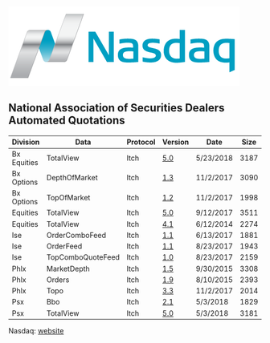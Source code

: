[![Nasdaq](https://github.com/Open-Markets-Initiative/Directory/blob/master/Logos/Nasdaq.png)](https://www.nasdaq.com)


## National Association of Securities Dealers Automated Quotations

|Division | Data | Protocol | Version | Date | Size | Testing | Specification|
|--- | --- | --- | --- | --- | --- | --- | ---|
|Bx Equities | TotalView | Itch | [5.0][Nasdaq.Bx.Equities.TotalView.Itch.v5.0 Version] | 5/23/2018 | 3187 | Untested | [url](http://www.nasdaqtrader.com/Trader.aspx?id=dpspecs "Specification url") - [pdf](https://github.com/Open-Markets-Initiative/Directory/blob/master/Specifications/Nasdaq/Nasdaq.Bx.Equities.TotalView.Itch.v5.0.pdf "Specification pdf manual")|
|Bx Options | DepthOfMarket | Itch | [1.3][Nasdaq.Bx.Options.DepthOfMarket.Itch.v1.3 Version] | 11/2/2017 | 3090 | Untested | [url](http://www.nasdaqtrader.com/Trader.aspx?id=dpspecs "Specification url") - [pdf](https://github.com/Open-Markets-Initiative/Directory/blob/master/Specifications/Nasdaq/Nasdaq.Bx.Options.DepthOfMarket.Itch.v1.3.pdf "Specification pdf manual")|
|Bx Options | TopOfMarket | Itch | [1.2][Nasdaq.Bx.Options.TopOfMarket.Itch.v1.2 Version] | 11/2/2017 | 1998 | Untested | [url](http://www.nasdaqtrader.com/Trader.aspx?id=dpspecs "Specification url") - [pdf](https://github.com/Open-Markets-Initiative/Directory/blob/master/Specifications/Nasdaq/Nasdaq.Bx.Options.TopOfMarket.Itch.v1.2.pdf "Specification pdf manual")|
|Equities | TotalView | Itch | [5.0][Nasdaq.Equities.TotalView.Itch.v5.0 Version] | 9/12/2017 | 3511 | Untested | [url](http://www.nasdaqtrader.com/Trader.aspx?id=dpspecs "Specification url") - [pdf](https://github.com/Open-Markets-Initiative/Directory/blob/master/Specifications/Nasdaq/Nasdaq.Equities.TotalView.Itch.v5.0.pdf "Specification pdf manual")|
|Equities | TotalView | Itch | [4.1][Nasdaq.Equities.TotalView.Itch.v4.1 Version] | 6/12/2014 | 2274 | Untested | [url](http://www.nasdaqtrader.com/Trader.aspx?id=dpspecs "Specification url") - [pdf](https://github.com/Open-Markets-Initiative/Directory/blob/master/Specifications/Nasdaq/Nasdaq.Equities.TotalView.Itch.v4.1.pdf "Specification pdf manual")|
|Ise | OrderComboFeed | Itch | [1.1][Nasdaq.Ise.OrderComboFeed.Itch.v1.1 Version] | 6/13/2017 | 1881 | Verified | [url](https://business.nasdaq.com/trade/US-Options/Technical-Specifications.html "Specification url") - [pdf](https://github.com/Open-Markets-Initiative/Directory/blob/master/Specifications/Nasdaq/Nasdaq.Ise.OrderComboFeed.Itch.v1.1.pdf "Specification pdf manual")|
|Ise | OrderFeed | Itch | [1.1][Nasdaq.Ise.OrderFeed.Itch.v1.1 Version] | 8/23/2017 | 1943 | Untested | [url](https://business.nasdaq.com/trade/US-Options/Technical-Specifications.html "Specification url") - [pdf](https://github.com/Open-Markets-Initiative/Directory/blob/master/Specifications/Nasdaq/Nasdaq.Ise.OrderFeed.Itch.v1.1.pdf "Specification pdf manual")|
|Ise | TopComboQuoteFeed | Itch | [1.0][Nasdaq.Ise.TopComboQuoteFeed.Itch.v1.0 Version] | 8/23/2017 | 2159 | Verified | [url](https://business.nasdaq.com/trade/US-Options/Technical-Specifications.html "Specification url") - [pdf](https://github.com/Open-Markets-Initiative/Directory/blob/master/Specifications/Nasdaq/Nasdaq.Ise.TopComboQuoteFeed.Itch.v1.0.pdf "Specification pdf manual")|
|Phlx | MarketDepth | Itch | [1.5][Nasdaq.Phlx.MarketDepth.Itch.v1.5 Version] | 9/30/2015 | 3308 | Untested | [url](http://www.phlx.com/Trader.aspx?id=DPSpecs#options_x "Specification url") - [pdf](https://github.com/Open-Markets-Initiative/Directory/blob/master/Specifications/Nasdaq/Nasdaq.Phlx.MarketDepth.Itch.v1.5.pdf "Specification pdf manual")|
|Phlx | Orders | Itch | [1.9][Nasdaq.Phlx.Orders.Itch.v1.9 Version] | 8/10/2015 | 2393 | Untested | [url](http://www.phlx.com/Trader.aspx?id=DPSpecs#options_x "Specification url") - [pdf](https://github.com/Open-Markets-Initiative/Directory/blob/master/Specifications/Nasdaq/Nasdaq.Phlx.Orders.Itch.v1.9.pdf "Specification pdf manual")|
|Phlx | Topo | Itch | [3.3][Nasdaq.Phlx.Topo.Itch.v3.3 Version] | 11/2/2017 | 2014 | Untested | [url](http://www.phlx.com/Trader.aspx?id=DPSpecs_USDerivatives#topo "Specification url") - [pdf](https://github.com/Open-Markets-Initiative/Directory/blob/master/Specifications/Nasdaq/Nasdaq.Phlx.Topo.Itch.v3.3.pdf "Specification pdf manual")|
|Psx | Bbo | Itch | [2.1][Nasdaq.Psx.Bbo.Itch.v2.1 Version] | 5/3/2018 | 1829 | Untested | [url](http://nasdaqtrader.com/content/technicalsupport/specifications/dataproducts/PSXbboSpecification2.1.pdf "Specification url") - [pdf](https://github.com/Open-Markets-Initiative/Directory/blob/master/Specifications/Nasdaq/Nasdaq.Psx.Bbo.Itch.v2.1.pdf "Specification pdf manual")|
|Psx | TotalView | Itch | [5.0][Nasdaq.Psx.TotalView.Itch.v5.0 Version] | 5/3/2018 | 3181 | Untested | [url](http://www.nasdaqtrader.com/content/technicalsupport/specifications/dataproducts/PSXTVITCHSpecification.pdf "Specification url") - [pdf](https://github.com/Open-Markets-Initiative/Directory/blob/master/Specifications/Nasdaq/Nasdaq.Psx.TotalView.Itch.v5.0.pdf "Specification pdf manual")|


Nasdaq: [website](https://www.nasdaq.com "Go to National Association of Securities Dealers Automated Quotations")


[Nasdaq.Bx.Equities.TotalView.Itch.v5.0 Version]: https://github.com/Open-Markets-Initiative/wireshark-lua/blob/master/Nasdaq/Nasdaq.Bx.Equities.TotalView.Itch.v5.0.Script.Dissector.lua "National Association of Securities Dealers Automated Quotations 5.0 Script Dissector"
[Nasdaq.Bx.Options.TopOfMarket.Itch.v1.2 Version]: https://github.com/Open-Markets-Initiative/wireshark-lua/blob/master/Nasdaq/Nasdaq.Bx.Options.TopOfMarket.Itch.v1.2.Script.Dissector.lua "National Association of Securities Dealers Automated Quotations 1.2 Script Dissector"
[Nasdaq.Bx.Options.DepthOfMarket.Itch.v1.3 Version]: https://github.com/Open-Markets-Initiative/wireshark-lua/blob/master/Nasdaq/Nasdaq.Bx.Options.DepthOfMarket.Itch.v1.3.Script.Dissector.lua "National Association of Securities Dealers Automated Quotations 1.3 Script Dissector"
[Nasdaq.Ise.OrderComboFeed.Itch.v1.1 Version]: https://github.com/Open-Markets-Initiative/wireshark-lua/blob/master/Nasdaq/Nasdaq.Ise.OrderComboFeed.Itch.v1.1.Script.Dissector.lua "National Association of Securities Dealers Automated Quotations 1.1 Script Dissector"
[Nasdaq.Ise.OrderFeed.Itch.v1.1 Version]: https://github.com/Open-Markets-Initiative/wireshark-lua/blob/master/Nasdaq/Nasdaq.Ise.OrderFeed.Itch.v1.1.Script.Dissector.lua "National Association of Securities Dealers Automated Quotations 1.1 Script Dissector"
[Nasdaq.Ise.TopComboQuoteFeed.Itch.v1.0 Version]: https://github.com/Open-Markets-Initiative/wireshark-lua/blob/master/Nasdaq/Nasdaq.Ise.TopComboQuoteFeed.Itch.v1.0.Script.Dissector.lua "National Association of Securities Dealers Automated Quotations 1.0 Script Dissector"
[Nasdaq.Phlx.MarketDepth.Itch.v1.5 Version]: https://github.com/Open-Markets-Initiative/wireshark-lua/blob/master/Nasdaq/Nasdaq.Phlx.MarketDepth.Itch.v1.5.Script.Dissector.lua "National Association of Securities Dealers Automated Quotations 1.5 Script Dissector"
[Nasdaq.Phlx.Orders.Itch.v1.9 Version]: https://github.com/Open-Markets-Initiative/wireshark-lua/blob/master/Nasdaq/Nasdaq.Phlx.Orders.Itch.v1.9.Script.Dissector.lua "National Association of Securities Dealers Automated Quotations 1.9 Script Dissector"
[Nasdaq.Phlx.Topo.Itch.v3.3 Version]: https://github.com/Open-Markets-Initiative/wireshark-lua/blob/master/Nasdaq/Nasdaq.Phlx.Topo.Itch.v3.3.Script.Dissector.lua "National Association of Securities Dealers Automated Quotations 3.3 Script Dissector"
[Nasdaq.Psx.TotalView.Itch.v5.0 Version]: https://github.com/Open-Markets-Initiative/wireshark-lua/blob/master/Nasdaq/Nasdaq.Psx.TotalView.Itch.v5.0.Script.Dissector.lua "National Association of Securities Dealers Automated Quotations 5.0 Script Dissector"
[Nasdaq.Psx.Bbo.Itch.v2.1 Version]: https://github.com/Open-Markets-Initiative/wireshark-lua/blob/master/Nasdaq/Nasdaq.Psx.Bbo.Itch.v2.1.Script.Dissector.lua "National Association of Securities Dealers Automated Quotations 2.1 Script Dissector"
[Nasdaq.Equities.TotalView.Itch.v4.1 Version]: https://github.com/Open-Markets-Initiative/wireshark-lua/blob/master/Nasdaq/Nasdaq.Equities.TotalView.Itch.v4.1.Script.Dissector.lua "National Association of Securities Dealers Automated Quotations 4.1 Script Dissector"
[Nasdaq.Equities.TotalView.Itch.v5.0 Version]: https://github.com/Open-Markets-Initiative/wireshark-lua/blob/master/Nasdaq/Nasdaq.Equities.TotalView.Itch.v5.0.Script.Dissector.lua "National Association of Securities Dealers Automated Quotations 5.0 Script Dissector"
